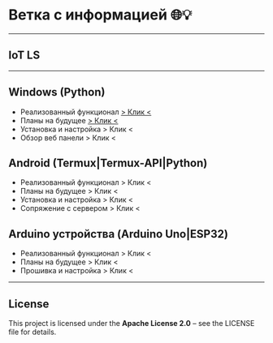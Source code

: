 # Ветка с информацией 🌐💡

---

## IoT LS

---

## Windows (Python)

- Реализованный функционал [> Клик <](https://github.com/FireTIA/IoT_Light_System/blob/info/Windows/Implemented_Features.md)
- Планы на будущее [> Клик <](https://github.com/FireTIA/IoT_Light_System/blob/info/Windows/Future_Plans.md)
- Установка и настройка > Клик <
- Обзор веб панели > Клик <

## Android (Termux|Termux-API|Python)

- Реализованный функционал > Клик <
- Планы на будущее > Клик <
- Установка и настройка > Клик <
- Сопряжение с сервером > Клик <

## Arduino устройства (Arduino Uno|ESP32)

- Реализованный функционал > Клик <
- Планы на будущее > Клик <
- Прошивка и настройка > Клик <

---

## License
This project is licensed under the **Apache License 2.0** – see the LICENSE file for details.


